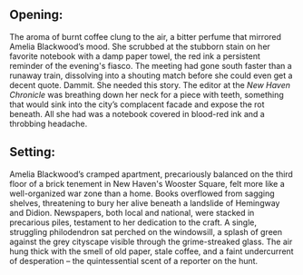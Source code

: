 ## Opening:

The aroma of burnt coffee clung to the air, a bitter perfume that mirrored Amelia Blackwood’s mood. She scrubbed at the stubborn stain on her favorite notebook with a damp paper towel, the red ink a persistent reminder of the evening's fiasco. The meeting had gone south faster than a runaway train, dissolving into a shouting match before she could even get a decent quote. Dammit. She needed this story. The editor at the *New Haven Chronicle* was breathing down her neck for a piece with teeth, something that would sink into the city’s complacent facade and expose the rot beneath. All she had was a notebook covered in blood-red ink and a throbbing headache.

## Setting:

Amelia Blackwood’s cramped apartment, precariously balanced on the third floor of a brick tenement in New Haven's Wooster Square, felt more like a well-organized war zone than a home. Books overflowed from sagging shelves, threatening to bury her alive beneath a landslide of Hemingway and Didion. Newspapers, both local and national, were stacked in precarious piles, testament to her dedication to the craft. A single, struggling philodendron sat perched on the windowsill, a splash of green against the grey cityscape visible through the grime-streaked glass. The air hung thick with the smell of old paper, stale coffee, and a faint undercurrent of desperation – the quintessential scent of a reporter on the hunt.
